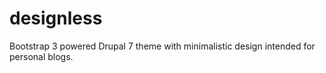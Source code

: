 designless
==========

Bootstrap 3 powered Drupal 7 theme with minimalistic design intended for personal blogs.
